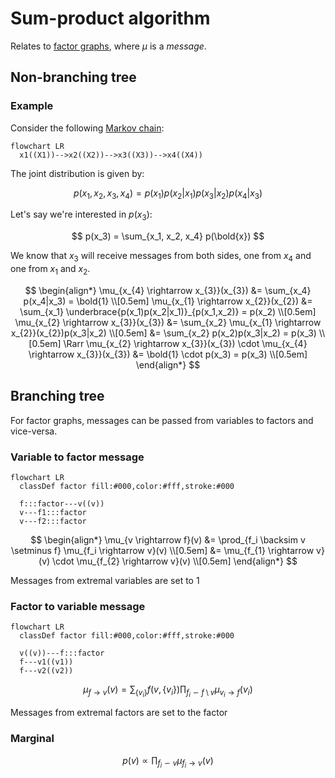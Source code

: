 # Sum-product algorithm

Relates to [factor graphs](202210201238.md), where $\mu$ is a *message*.

## Non-branching tree

### Example

Consider the following [Markov chain](202210201823.md):

```mermaid
flowchart LR
  x1((X1))-->x2((X2))-->x3((X3))-->x4((X4))
```
The joint distribution is given by:

$$
p(x_1, x_2, x_3, x_4) = p(x_1)p(x_2|x_1)p(x_3|x_2)p(x_4|x_3)
$$

Let's say we're interested in $p(x_3)$:

$$
p(x_3) = \sum_{x_1, x_2, x_4} p(\bold{x})
$$

We know that $x_3$ will receive messages from both sides, one from $x_4$ and one
from $x_1$ and $x_2$.

$$
\begin{align*}
\mu_{x_{4} \rightarrow x_{3}}(x_{3}) &= \sum_{x_4} p(x_4|x_3) = \bold{1} \\[0.5em]
\mu_{x_{1} \rightarrow x_{2}}(x_{2}) &= \sum_{x_1} \underbrace{p(x_1)p(x_2|x_1)}_{p(x_1,x_2)} = p(x_2) \\[0.5em]
\mu_{x_{2} \rightarrow x_{3}}(x_{3}) &= \sum_{x_2} \mu_{x_{1} \rightarrow x_{2}}(x_{2})p(x_3|x_2) \\[0.5em]
&= \sum_{x_2} p(x_2)p(x_3|x_2) = p(x_3) \\[0.5em]
\Rarr \mu_{x_{2} \rightarrow x_{3}}(x_{3}) \cdot \mu_{x_{4} \rightarrow x_{3}}(x_{3})
&= \bold{1} \cdot p(x_3) = p(x_3) \\[0.5em]
\end{align*}
$$

## Branching tree

For factor graphs, messages can be passed from variables to factors and
vice-versa.

### Variable to factor message

```mermaid
flowchart LR
  classDef factor fill:#000,color:#fff,stroke:#000

  f:::factor---v((v))
  v---f1:::factor
  v---f2:::factor
```

$$
\begin{align*}
\mu_{v \rightarrow f}(v) &= \prod_{f_i \backsim v \setminus f} \mu_{f_i
\rightarrow v}(v) \\[0.5em]
&= \mu_{f_{1} \rightarrow v}(v) \cdot \mu_{f_{2} \rightarrow v}(v) \\[0.5em]
\end{align*}
$$

Messages from extremal variables are set to 1

### Factor to variable message

```mermaid
flowchart LR
  classDef factor fill:#000,color:#fff,stroke:#000

  v((v))---f:::factor
  f---v1((v1))
  f---v2((v2))
```

$$
\mu_{f \rightarrow v}(v) =
\sum_{\left\{ v_i \right\}} f(v, \left\{ v_i \right\})
\prod_{f_i \backsim f \setminus v} \mu_{v_i \rightarrow f}(v_i)
$$

Messages from extremal factors are set to the factor

### Marginal

$$
p(v) \propto \prod_{f_i \backsim v} \mu_{f_i \rightarrow v}(v)
$$
